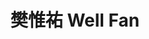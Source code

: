 ---
chinese_name: 樊惟祐
english_name: Well Fan
title: 樊惟祐 Well Fan
id: fanwell
collection: members
position: Part-time Research Assistant
type: part-time research assistant
department: 經濟學系碩士班二年級
# image_path: https://source.unsplash.com/collection/139386/600x600?a=.png
photo: pt_ra/bio-photo.jpg
# blurb: 123
---